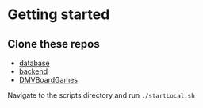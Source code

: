 # Getting started


## Clone these repos

- [database](https://github.com/Create-Third-Places/database)
- [backend](https://github.com/Create-Third-Places/backend)
- [DMVBoardGames](https://github.com/Create-Third-Places/DMVBoardGames)

Navigate to the scripts directory and run `./startLocal.sh`